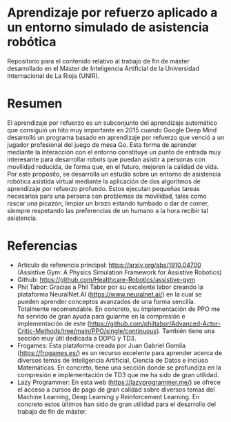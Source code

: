 # Aprendizaje por refuerzo aplicado a un entorno simulado de asistencia robótica
Repositorio para el contenido relativo al trabajo de fin de máster desarrollado en el Máster de Inteligencia Artificial de la Universidad Internacional de La Rioja (UNIR).

# Resumen

El aprendizaje por refuerzo es un subconjunto del aprendizaje automático que consiguió un hito muy importante en 2015 cuando Google Deep Mind desarrolló un programa basado en aprendizaje por refuerzo que venció a un jugador profesional del juego de mesa Go. Esta forma de aprender mediante la interacción con el entorno constituye un punto de entrada muy interesante para desarrollar robots que puedan asistir a personas con movilidad reducida, de forma que, en el futuro, mejoren la calidad de vida. Por este propósito, se desarrolla un estudio sobre un entorno de asistencia robótica asistida virtual mediante la aplicación de dos algoritmos de aprendizaje por refuerzo profundo. Estos ejecutan pequeñas tareas necesarias para una persona con problemas de movilidad, tales como rascar una picazón, limpiar un brazo estando tumbado o dar de comer, siempre respetando las preferencias de un humano a la hora recibir tal asistencia.

# Referencias

- Artículo de referencia principal: https://arxiv.org/abs/1910.04700 (Assistive Gym: A Physics Simulation Framework for Assistive Robotics)
- Github: https://github.com/Healthcare-Robotics/assistive-gym
- Phil Tabor: Gracias a Phil Tabor por su excelente labor creando la plataforma NeuralNet.AI (https://www.neuralnet.ai/) en la cual se pueden aprender conceptos avanzados de una forma sencilla. Totalmente recomendable. En concreto, su implementación de PPO me ha servido de gran ayuda para guiarme en la compresión e implementación de este (https://github.com/philtabor/Advanced-Actor-Critic-Methods/tree/main/PPO/single/continuous). También tiene una sección muy útil dedicada a DDPG y TD3.
- Frogames: Esta plataforma creada por Juan Gabriel Gomila (https://frogames.es/) es un recurso excelente para aprender acerca de diversos temas de Inteligencia Artificial, Ciencia de Datos e incluso Matemáticas. En concreto, tiene una sección donde se profundiza en la compresión e implementación de TD3 que me ha sido de gran utilidad.
- Lazy Programmer: En esta web (https://lazyprogrammer.me/) se ofrece el acceso a cursos de pago de gran calidad sobre diversos temas del Machine Learning, Deep Learning y Reinforcement Learning. En concreto estos últimos han sido de gran utilidad para el desarrollo del trabajo de fin de máster.
